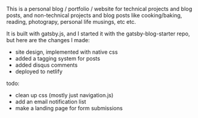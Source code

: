 This is a personal blog / portfolio / website for technical projects and blog posts, and non-technical projects and blog posts like cooking/baking, reading, photograpy, personal life musings, etc etc.

It is built with gatsby.js, and I started it with the gatsby-blog-starter repo, but here are the changes I made:
  * site design, implemented with native css
  * added a tagging system for posts
  * added disqus comments
  * deployed to netlify

todo:
  * clean up css (mostly just navigation.js)
  * add an email notification list
  * make a landing page for form submissions
